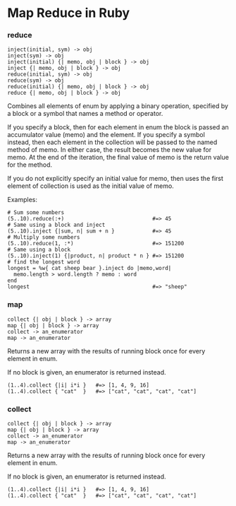# Map Reduce in Ruby #

### reduce ###

    inject(initial, sym) -> obj
    inject(sym) -> obj
    inject(initial) {| memo, obj | block } -> obj
    inject {| memo, obj | block } -> obj
    reduce(initial, sym) -> obj
    reduce(sym) -> obj
    reduce(initial) {| memo, obj | block } -> obj
    reduce {| memo, obj | block } -> obj

Combines all elements of enum by applying a binary operation, specified by a block or a symbol that names a method or operator.

If you specify a block, then for each element in enum the block is passed an accumulator value (memo) and the element. If you specify a symbol instead, then each element in the collection will be passed to the named method of memo. In either case, the result becomes the new value for memo. At the end of the iteration, the final value of memo is the return value for the method.

If you do not explicitly specify an initial value for memo, then uses the first element of collection is used as the initial value of memo.

Examples:

    # Sum some numbers
    (5..10).reduce(:+)                            #=> 45
    # Same using a block and inject
    (5..10).inject {|sum, n| sum + n }            #=> 45
    # Multiply some numbers
    (5..10).reduce(1, :*)                         #=> 151200
    # Same using a block
    (5..10).inject(1) {|product, n| product * n } #=> 151200
    # find the longest word
    longest = %w{ cat sheep bear }.inject do |memo,word|
      memo.length > word.length ? memo : word
    end
    longest                                       #=> "sheep"

### map ###

    collect {| obj | block } -> array 
    map {| obj | block } -> array
    collect -> an_enumerator
    map -> an_enumerator

Returns a new array with the results of running block once for every element in enum.

If no block is given, an enumerator is returned instead.

    (1..4).collect {|i| i*i }   #=> [1, 4, 9, 16]
    (1..4).collect { "cat"  }   #=> ["cat", "cat", "cat", "cat"]

### collect ###

    collect {| obj | block } -> array 
    map {| obj | block } -> array
    collect -> an_enumerator
    map -> an_enumerator

Returns a new array with the results of running block once for every element in enum.

If no block is given, an enumerator is returned instead.

    (1..4).collect {|i| i*i }   #=> [1, 4, 9, 16]
    (1..4).collect { "cat"  }   #=> ["cat", "cat", "cat", "cat"]

